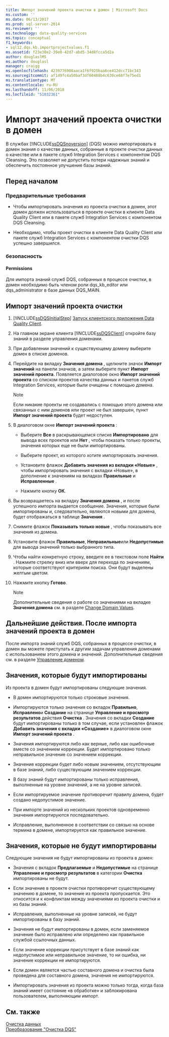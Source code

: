 ```yaml
---
title: Импорт значений проекта очистки в домен | Microsoft Docs
ms.custom: ''
ms.date: 06/13/2017
ms.prod: sql-server-2014
ms.reviewer: ''
ms.technology: data-quality-services
ms.topic: conceptual
f1_keywords:
- sql12.dqs.kb.importprojectvalues.f1
ms.assetid: f23e38e2-39e0-42d7-abd5-34d8fcca5d2a
author: douglaslMS
ms.author: douglasl
manager: craigg
ms.openlocfilehash: 4239776908aaca1f6f925baa6ce412dcc71bc343
ms.sourcegitcommit: af1d9fc4a50baf3df60488b4c630ce68f7e75ed1
ms.translationtype: MT
ms.contentlocale: ru-RU
ms.lasthandoff: 11/06/2018
ms.locfileid: "51032361"
---
```

# <a name="import-cleansing-project-values-into-a-domain"></a>Импорт значений проекта очистки в домен
  В службах [!INCLUDE[ssDQSnoversion](../includes/ssdqsnoversion-md.md)] (DQS) можно импортировать в домен знания о качестве данных, собранные в проекте очистки данных о качестве или в пакете служб Integration Services с компонентом DQS Cleansing. Это позволяет не допустить потери надежных знаний и обеспечить постоянное улучшение базы знаний.  
  
##  <a name="BeforeYouBegin"></a> Перед началом  
  
###  <a name="Prerequisites"></a> Предварительные требования  
  
-   Чтобы импортировать значения из проекта очистки в домен, этот домен должен использоваться в проекте очистки в клиенте Data Quality Client или в пакете служб Integration Services с компонентом DQS Cleansing.  
  
-   Необходимо, чтобы проект очистки в клиенте Data Quality Client или пакете служб Integration Services с компонентом очистки DQS успешно завершился.  
  
###  <a name="Security"></a> безопасность  
  
####  <a name="Permissions"></a> Permissions  
 Для импорта знаний служб DQS, собранных в процессе очистки, в домен необходимо быть членом роли dqs_kb_editor или dqs_administrator в базе данных DQS_MAIN.  
  
##  <a name="Import"></a> Импорт значений проекта очистки  
  
1.  [!INCLUDE[ssDQSInitialStep](../includes/ssdqsinitialstep-md.md)] [Запуск клиентского приложения Data Quality Client](../../2014/data-quality-services/run-the-data-quality-client-application.md).  
  
2.  На главном экране клиента [!INCLUDE[ssDQSClient](../includes/ssdqsclient-md.md)] откройте базу знаний в разделе управления доменами.  
  
3.  При добавлении значений к существующему домену выберите домен в списке доменов.  
  
4.  Перейдите на вкладку **Значения домена** , щелкните значок **Импорт значений** на панели значков, а затем выберите пункт **Импорт значений проекта**. Появляется диалоговое окно **Импорт значений проекта** со списком проектов качества данных и пакетов служб Integration Services, которые были очищены с помощью домена.  
  
    > [!NOTE]  
    >  Если никакие проекты не создавались с помощью этого домена или связанных с ним доменов или проект не был завершен, пункт **Импорт значений проекта** будет недоступен.  
  
5.  В диалоговом окне **Импорт значений проекта** :  
  
    -   Выберите **Все** в раскрывающемся списке **Импортировано** для вывода всех проектов или **Нет** , чтобы показать только проекты, значения которых еще не были импортированы.  
  
    -   Выберите проект, из которого хотите импортировать значения.  
  
    -   Установите флажок **Добавить значения из вкладки «Новые»** , чтобы импортировать значения с вкладки «Новые», в дополнение к значениям на вкладках **Правильные** и **Исправленные** .  
  
    -   Нажмите кнопку **ОК**.  
  
6.  Вы возвращаетесь на вкладку **Значения домена** , и после успешного импорта выдается сообщение. Значения, которые были импортированы и, следовательно, являются новыми для домена, будет отображаться в таблице **Значения** .  
  
7.  Снимите флажок **Показывать только новые** , чтобы показывать все значения из домена.  
  
8.  Установите флажок **Правильные**, **Неправильные**или **Недопустимые** для вывода значений только выбранного типа.  
  
9. Чтобы найти конкретную строку, введите ее в текстовом поле **Найти** . Нажмите стрелку вниз или вверх для перехода по значениям, которые соответствуют критериям поиска. Они будут выделены желтым цветом.  
  
10. Нажмите кнопку **Готово**.  
  
    > [!NOTE]  
    >  Дополнительные сведения о работе со значениями на вкладке **Значения домена** см. в разделе [Change Domain Values](../../2014/data-quality-services/change-domain-values.md).  
  
##  <a name="FollowUp"></a> Дальнейшие действия. После импорта значений проекта в домен  
 После импорта знаний служб DQS, собранных в процессе очистки, в домен вы можете приступать к другим задачам управления доменами с использованием этого домена и значений. Дополнительные сведения см. в разделе [Управление доменом](../../2014/data-quality-services/managing-a-domain.md).  
  
##  <a name="Values"></a> Значения, которые будут импортированы  
 Из проекта в домен будут импортированы следующие значения.  
  
-   В домен импортируются только строковые значения.  
  
-   Импортируются только значения со вкладок **Правильно**, **Исправлено**и **Создание** на странице **Управление и просмотр результатов** действия **Очистка** . Значения со вкладки **Создание** будут импортированы только в том случае, если установлен флажок **Добавить значения с вкладки «Создание»** в диалоговом окне **Импорт значений проекта** .  
  
-   Значения импортируются либо как верные, либо как ошибочные вместе со значением коррекции. Будет импортировано только неправильное значение со значением коррекции.  
  
-   Значение коррекции будет либо новым значением, отсутствующим в базе знаний, либо существующим значением коррекции.  
  
-   В базу знаний будут импортированы только исправления, выполненные на уровне значений, а не на уровне записей.  
  
-   Если импортируемое значение противоречит правилу домена, будет создано недопустимое значение.  
  
-   При импорте значений из нескольких проектов одновременно значения импортируются последовательно.  
  
-   Исправление, выполненное в соответствии со связью на основе термина в домене, импортируется как правильное значение.  
  
##  <a name="ValuesNot"></a> Значения, которые не будут импортированы  
 Следующие значения не будут импортированы из проекта в домен:  
  
-   Значения с вкладок **Предлагаемые** и **Недопустимые** на странице **Управление и просмотр результатов** в категории **Очистка** импортированы не будут.  
  
-   Если значение в проекте очистки противоречит существующему значению в домене, то значение из проекта пропускается. Это относится и к конфликтам между значениями из проекта очистки и из базы знаний.  
  
-   Исправления, выполненные на уровне записей, не будут импортированы в базу знаний.  
  
-   Значения не будут импортированы в домен, если заменяемое значение было исправлено или определено как правильное службой ссылочных данных.  
  
-   Если значение коррекции присутствует в базе знаний как недопустимое или неправильное значение, то ни ошибка, ни значение коррекции не импортируются.  
  
-   Если домен является частью составного домена и очистка была проведена для составного домена, значения не импортируются.  
  
-   Импортировать значения из проекта можно только тогда, когда база знаний имеет состояние «в обработке» и заблокирована пользователем, выполняющим импорт.  
  
## <a name="see-also"></a>См. также  
 [Очистка данных](../../2014/data-quality-services/data-cleansing.md)   
 [Преобразование "Очистка DQS"](../integration-services/data-flow/transformations/dqs-cleansing-transformation.md)  
  
  
